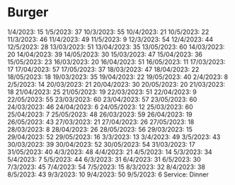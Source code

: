 # Burger

1/4/2023: 15
1/5/2023: 37
10/3/2023: 55
10/4/2023: 21
10/5/2023: 22
11/3/2023: 46
11/4/2023: 49
11/5/2023: 9
12/3/2023: 54
12/4/2023: 44
12/5/2023: 28
13/03/2023: 51
13/04/2023: 35
13/05/2023: 60
14/03/2023: 20
14/04/2023: 39
14/05/2023: 30
15/03/2023: 47
15/04/2023: 36
15/05/2023: 23
16/03/2023: 20
16/04/2023: 51
16/05/2023: 11
17/03/2023: 17
17/04/2023: 57
17/05/2023: 37
18/03/2023: 47
18/04/2023: 22
18/05/2023: 18
19/03/2023: 35
19/04/2023: 22
19/05/2023: 40
2/4/2023: 8
2/5/2023: 14
20/03/2023: 21
20/04/2023: 30
20/05/2023: 20
21/03/2023: 18
21/04/2023: 25
21/05/2023: 19
22/03/2023: 51
22/04/2023: 9
22/05/2023: 55
23/03/2023: 60
23/04/2023: 57
23/05/2023: 60
24/03/2023: 46
24/04/2023: 6
24/05/2023: 12
25/03/2023: 60
25/04/2023: 7
25/05/2023: 48
26/03/2023: 59
26/04/2023: 19
26/05/2023: 43
27/03/2023: 21
27/04/2023: 26
27/05/2023: 18
28/03/2023: 8
28/04/2023: 26
28/05/2023: 56
29/03/2023: 15
29/04/2023: 52
29/05/2023: 16
3/3/2023: 13
3/4/2023: 49
3/5/2023: 43
30/03/2023: 39
30/04/2023: 52
30/05/2023: 54
31/03/2023: 17
31/05/2023: 40
4/3/2023: 48
4/4/2023: 21
4/5/2023: 14
5/3/2023: 34
5/4/2023: 7
5/5/2023: 44
6/3/2023: 31
6/4/2023: 31
6/5/2023: 30
7/3/2023: 45
7/4/2023: 54
7/5/2023: 15
8/3/2023: 32
8/4/2023: 38
8/5/2023: 43
9/3/2023: 10
9/4/2023: 50
9/5/2023: 6
Service: Dinner